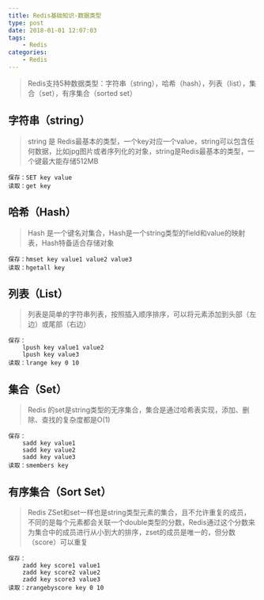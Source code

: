 ```yaml
---
title: Redis基础知识-数据类型
type: post
date: 2018-01-01 12:07:03
tags:
    - Redis
categories: 
    - Redis
---
```


> Redis支持5种数据类型：字符串（string），哈希（hash），列表（list），集合（set），有序集合（sorted set）

## 字符串（string）
> string 是 Redis最基本的类型，一个key对应一个value，string可以包含任何数据，比如jpg图片或者序列化的对象，string是Redis最基本的类型，一个键最大能存储512MB

```
保存：SET key value
读取：get key 
```
## 哈希（Hash）
> Hash 是一个键名对集合，Hash是一个string类型的field和value的映射表，Hash特备适合存储对象

```
保存：hmset key value1 value2 value3
读取：hgetall key
```

## 列表（List）
> 列表是简单的字符串列表，按照插入顺序排序，可以将元素添加到头部（左边）或尾部（右边）

```
保存：
    lpush key value1 value2
    lpush key value3
读取：lrange key 0 10
```

## 集合（Set）
> Redis 的set是string类型的无序集合，集合是通过哈希表实现，添加、删除、查找的复杂度都是O(1)

```
保存：
    sadd key value1
    sadd key value2
    sadd key value3
读取：smembers key
```

## 有序集合（Sort Set）
> Redis ZSet和set一样也是string类型元素的集合，且不允许重复的成员，不同的是每个元素都会关联一个double类型的分数，Redis通过这个分数来为集合中的成员进行从小到大的排序，zset的成员是唯一的，但分数（score）可以重复

```:
保存：
    zadd key score1 value1 
    zadd key score2 value2 
    zadd key score3 value3
读取：zrangebyscore key 0 10
```